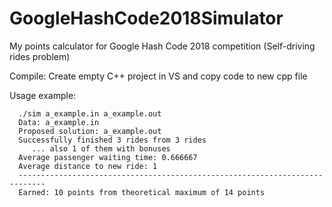 
# GoogleHashCode2018Simulator
My points calculator for Google Hash Code 2018 competition (Self-driving rides problem)

Compile:
Create empty C++ project in VS and copy code to new cpp file

Usage example:

      ./sim a_example.in a_example.out
      Data: a_example.in
      Proposed solution: a_example.out
      Successfully finished 3 rides from 3 rides
         ... also 1 of them with bonuses
      Average passenger waiting time: 0.666667
      Average distance to new ride: 1
      ----------------------------------------------------------------------------
      Earned: 10 points from theoretical maximum of 14 points
